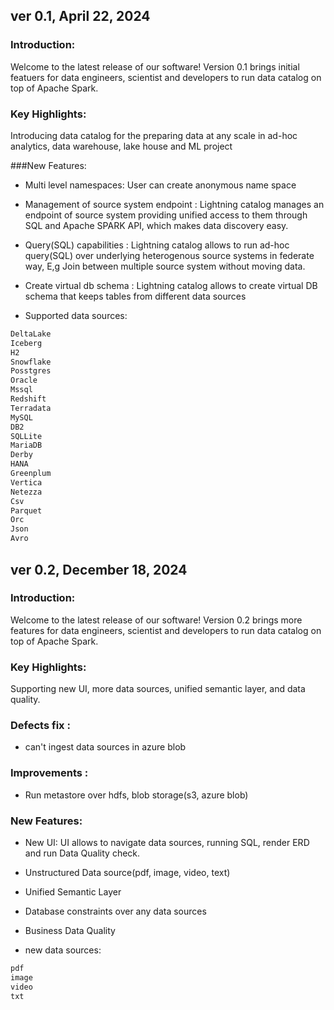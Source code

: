 <!--
Copyright 2023 ZETARIS Pty Ltd

Permission is hereby granted, free of charge, to any person obtaining a copy of this software and
associated documentation files (the "Software"), to deal in the Software without restriction,
including without limitation the rights to use, copy, modify, merge, publish, distribute, sublicense,
and/or sell copies of the Software, and to permit persons to whom the Software is furnished to do so,
subject to the following conditions:

The above copyright notice and this permission notice shall be included in all copies
or substantial portions of the Software.

THE SOFTWARE IS PROVIDED "AS IS", WITHOUT WARRANTY OF ANY KIND, EXPRESS OR IMPLIED,
INCLUDING BUT NOT LIMITED TO THE WARRANTIES OF MERCHANTABILITY, FITNESS FOR A PARTICULAR PURPOSE AND
NONINFRINGEMENT. IN NO EVENT SHALL THE AUTHORS OR COPYRIGHT HOLDERS BE LIABLE FOR ANY CLAIM,
DAMAGES OR OTHER LIABILITY, WHETHER IN AN ACTION OF CONTRACT, TORT OR OTHERWISE, ARISING FROM,
OUT OF OR IN CONNECTION WITH THE SOFTWARE OR THE USE OR OTHER DEALINGS IN THE SOFTWARE.
-->

## ver 0.1, April 22, 2024
### Introduction:
Welcome to the latest release of our software! Version 0.1 brings initial featuers for data engineers, scientist and developers to run data catalog on top of Apache Spark.

### Key Highlights:
Introducing data catalog for the preparing data at any scale in ad-hoc analytics, data warehouse, lake house and ML project

###New Features:
* Multi level namespaces: User can create anonymous name space

* Management of source system endpoint : Lightning catalog manages an endpoint of source system providing unified access to them through SQL and Apache SPARK API, which makes data discovery easy.

* Query(SQL) capabilities : Lightning catalog allows to run ad-hoc query(SQL) over underlying heterogenous source systems in federate way, E,g Join between multiple source system without moving data.

* Create virtual db schema : Lightning catalog allows to create virtual DB schema that keeps tables from different data sources

* Supported data sources:
```bash
DeltaLake
Iceberg
H2
Snowflake
Posstgres
Oracle
Mssql
Redshift
Terradata
MySQL
DB2
SQLLite
MariaDB
Derby
HANA
Greenplum
Vertica
Netezza
Csv
Parquet
Orc
Json
Avro
```

## ver 0.2, December 18, 2024
### Introduction:
Welcome to the latest release of our software! Version 0.2 brings more features for data engineers, scientist and developers to run data catalog on top of Apache Spark.

### Key Highlights:
Supporting new UI, more data sources, unified semantic layer, and data quality.

### Defects fix :
* can't ingest data sources in azure blob

### Improvements :
* Run metastore over hdfs, blob storage(s3, azure blob)

### New Features:
* New UI: UI allows to navigate data sources, running SQL, render ERD and run Data Quality check.

* Unstructured Data source(pdf, image, video, text)

* Unified Semantic Layer

* Database constraints over any data sources

* Business Data Quality

* new data sources:
```bash
pdf
image
video
txt
```